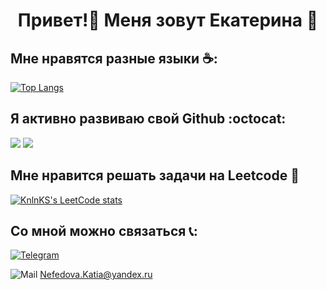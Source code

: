 <h1 align="center"> Привет!👋 Меня зовут Екатерина 💖</h1>
<h2>Мне нравятся разные языки ☕:</h2>

[![Top Langs](https://github-readme-stats.vercel.app/api/top-langs/?username=Katerina163&layout=donut-vertical&hide=shell)](https://github.com/anuraghazra/github-readme-stats) 
<h2>Я активно развиваю свой Github :octocat:</h2>

![](http://github-profile-summary-cards.vercel.app/api/cards/productive-time?username=Katerina163&theme=dracula&utcOffset=8) ![](http://github-profile-summary-cards.vercel.app/api/cards/stats?username=Katerina163&theme=dracula)
<h2>Мне нравится решать задачи на Leetcode 🤔</h2>

[![KnlnKS's LeetCode stats](https://leetcode-stats-six.vercel.app/api?username=Ekaterina163n)](https://github.com/Ekaterina163n/leetcode-stats)
<h2>Со мной можно связаться 📞:</h2>

[![Telegram](https://img.shields.io/badge/-Telegram-090909?style=for-the-badge&logo=telegram&logoColor=27A0D9)](https://t.me/kat163n)

![Mail](https://img.shields.io/badge/-mail-090909?style=for-the-badge&logo=maildotru&logoColor=27A0D9) Nefedova.Katia@yandex.ru
<!--
**Katerina163/Katerina163** is a ✨ _special_ ✨ repository because its `README.md` (this file) appears on your GitHub profile.

Here are some ideas to get you started:

- 🔭 I’m currently working on ...
- 🌱 I’m currently learning ...
- 👯 I’m looking to collaborate on ...
- 🤔 I’m looking for help with ...
- 💬 Ask me about ...
- 📫 How to reach me: ...
- 😄 Pronouns: ...
- ⚡ Fun fact: ...
-->
